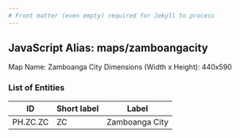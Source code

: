 ```yaml
---
# Front matter (even empty) required for Jekyll to process
---
```


## JavaScript Alias: maps/zamboangacity

Map Name: Zamboanga City
Dimensions (Width x Height): 440x590

### List of Entities

ID | Short label | Label
---|---|---|
PH.ZC.ZC|ZC|Zamboanga City